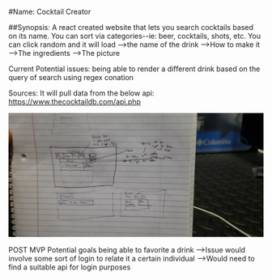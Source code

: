 #Name: Cocktail Creator

##Synopsis:
A react created website that lets you search cocktails based on its name.
You can sort via categories--ie: beer, cocktails, shots, etc.
You can click random and it will load
-->the name of the drink
-->How to make it
-->The ingredients
-->The picture

Current Potential issues:
being able to render a different drink based on the query of search using regex conation

Sources:
It will pull data from the below api:
<https://www.thecocktaildb.com/api.php>

![wireFrame](wireframe.jpg)

POST MVP
Potential goals being able to favorite a drink
-->Issue would involve some sort of login to relate it a certain individual
-->Would need to find a suitable api for login purposes
